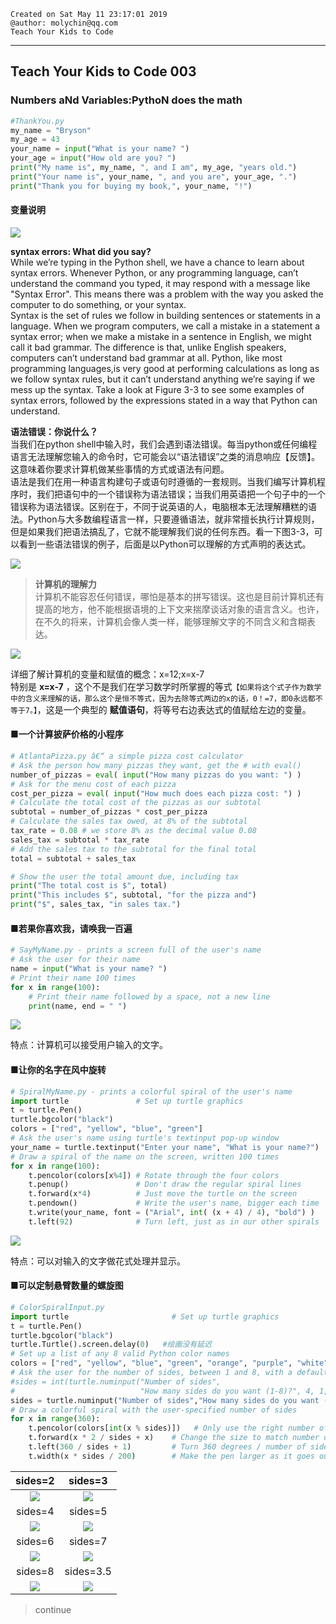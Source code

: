```
Created on Sat May 11 23:17:01 2019  
@author: molychin@qq.com  
Teach Your Kids to Code  
```  

---
## **Teach Your Kids to Code 003**
### Numbers aNd Variables:PythoN does the math

```python
#ThankYou.py
my_name = "Bryson"
my_age = 43
your_name = input("What is your name? ")
your_age = input("How old are you? ")
print("My name is", my_name, ", and I am", my_age, "years old.")
print("Your name is", your_name, ", and you are", your_age, ".")
print("Thank you for buying my book,", your_name, "!")
```

#### 变量说明
![](res/2019-05-13-15-11-16.png)

**syntax errors: What did you say?**  
While we’re typing in the Python shell, we have a chance to learn about syntax errors. Whenever Python, or any programming language, can’t understand the command you typed, it may respond with a message like "Syntax Error". This means there was a problem with the way you asked the computer to do something, or your syntax.  
Syntax is the set of rules we follow in building sentences or statements in a language. When we program computers, we call a mistake in a statement a syntax error; when we make a mistake  in a sentence in English, we might call it bad grammar. The difference is that, unlike English speakers, computers can’t understand  bad grammar at all. Python, like most programming languages,is very good at performing calculations as long as we follow syntax rules, but it can’t understand anything we’re saying if we mess up  the syntax. Take a look at Figure 3-3 to see some examples of syntax errors, followed by the expressions stated in a way that Python  can understand.

**语法错误：你说什么？**  
当我们在python shell中输入时，我们会遇到语法错误。每当python或任何编程语言无法理解您输入的命令时，它可能会以“语法错误”之类的消息响应【反馈】。这意味着你要求计算机做某些事情的方式或语法有问题。  
语法是我们在用一种语言构建句子或语句时遵循的一套规则。当我们编写计算机程序时，我们把语句中的一个错误称为语法错误；当我们用英语把一个句子中的一个错误称为语法错误。区别在于，不同于说英语的人，电脑根本无法理解糟糕的语法。Python与大多数编程语言一样，只要遵循语法，就非常擅长执行计算规则，但是如果我们把语法搞乱了，它就不能理解我们说的任何东西。看一下图3-3，可以看到一些语法错误的例子，后面是以Python可以理解的方式声明的表达式。

![](res/2019-05-13-15-22-07.png)

>**计算机的理解力**  
计算机不能容忍任何错误，哪怕是基本的拼写错误。这也是目前计算机还有提高的地方，他不能根据语境的上下文来揣摩谈话对象的语言含义。也许，在不久的将来，计算机会像人类一样，能够理解文字的不同含义和含糊表达。

![](res/2019-05-13-15-28-04.png)

详细了解计算机的变量和赋值的概念：x=12;x=x-7  
特别是 **x=x-7** ，这个不是我们在学习数学时所掌握的等式`【如果将这个式子作为数学中的含义来理解的话，那么这个是恒不等式，因为去除等式两边的x的话，0！=7，即0永远都不等于7。】`，这是一个典型的 **赋值语句**，将等号右边表达式的值赋给左边的变量。

#### ■一个计算披萨价格的小程序
```python
# AtlantaPizza.py â€“ a simple pizza cost calculator
# Ask the person how many pizzas they want, get the # with eval()
number_of_pizzas = eval( input("How many pizzas do you want: ") )
# Ask for the menu cost of each pizza
cost_per_pizza = eval( input("How much does each pizza cost: ") )
# Calculate the total cost of the pizzas as our subtotal
subtotal = number_of_pizzas * cost_per_pizza
# Calculate the sales tax owed, at 8% of the subtotal
tax_rate = 0.08 # we store 8% as the decimal value 0.08
sales_tax = subtotal * tax_rate
# Add the sales tax to the subtotal for the final total
total = subtotal + sales_tax

# Show the user the total amount due, including tax
print("The total cost is $", total)
print("This includes $", subtotal, "for the pizza and")
print("$", sales_tax, "in sales tax.")
```

#### ■若果你喜欢我，请唤我一百遍
```python
# SayMyName.py - prints a screen full of the user's name
# Ask the user for their name
name = input("What is your name? ")
# Print their name 100 times
for x in range(100):
    # Print their name followed by a space, not a new line
    print(name, end = " ")
```
![](res/2019-05-13-16-00-16.png)

特点：计算机可以接受用户输入的文字。

#### ■让你的名字在风中旋转
```python
# SpiralMyName.py - prints a colorful spiral of the user's name
import turtle               # Set up turtle graphics
t = turtle.Pen()  
turtle.bgcolor("black")
colors = ["red", "yellow", "blue", "green"]
# Ask the user's name using turtle's textinput pop-up window
your_name = turtle.textinput("Enter your name", "What is your name?")
# Draw a spiral of the name on the screen, written 100 times
for x in range(100):
    t.pencolor(colors[x%4]) # Rotate through the four colors
    t.penup()               # Don't draw the regular spiral lines
    t.forward(x*4)          # Just move the turtle on the screen
    t.pendown()             # Write the user's name, bigger each time
    t.write(your_name, font = ("Arial", int( (x + 4) / 4), "bold") )
    t.left(92)              # Turn left, just as in our other spirals
```
![](res/2019-5-13-18-59-49.png)

特点：可以对输入的文字做花式处理并显示。

#### ■可以定制悬臂数量的螺旋图
```python
# ColorSpiralInput.py
import turtle                       # Set up turtle graphics
t = turtle.Pen()
turtle.bgcolor("black")
turtle.Turtle().screen.delay(0)   #绘画没有延迟
# Set up a list of any 8 valid Python color names
colors = ["red", "yellow", "blue", "green", "orange", "purple", "white", "gray"]
# Ask the user for the number of sides, between 1 and 8, with a default of 4
#sides = int(turtle.numinput("Number of sides",
#                            "How many sides do you want (1-8)?", 4, 1, 8))
sides = turtle.numinput("Number of sides","How many sides do you want (1-8)?",4)
# Draw a colorful spiral with the user-specified number of sides
for x in range(360):
    t.pencolor(colors[int(x % sides)])   # Only use the right number of colors
    t.forward(x * 2 / sides + x)    # Change the size to match number of sides
    t.left(360 / sides + 1)         # Turn 360 degrees / number of sides, plus 1
    t.width(x * sides / 200)        # Make the pen larger as it goes outward
```

|sides=2|sides=3|
|:---:|:---:|
|![](res/2019-5-13-19-23-15-2.png)|![](res/2019-5-13-19-23-15-3.png)|
|sides=4|sides=5|
|![](res/2019-5-13-19-23-15-4.png)|![](res/2019-5-13-19-23-15-5.png)|
|sides=6|sides=7|
|![](res/2019-5-13-19-23-15-6.png)|![](res/2019-5-13-19-23-15-7.png)|
|sides=8|sides=3.5|
|![](res/2019-5-13-19-23-15-8.png)|![](res/2019-5-13-19-23-15-3.5.png)|



















>continue
